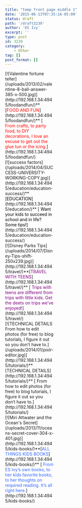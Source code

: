 ```yaml
---
title: "temp front page middle 1"
date: '2015-06-13T07:35:16-05:00'
status: draft
path: '/draft3239'
author: 'ES Ivy'
excerpt: ''
type: post
id: 3239
category:
    - Other
tag: []
post_format: []
---
```

<div class="wp-caption alignleft" id="attachment_1173" style="width: 160px">[![Valentine fortune teller](/uploads/2013/02/valentine-8-ball-answer-385-x-500.jpg)](http://192.168.1.34:4945/foodandfun/)**[<span style="color: #ff0000;">FOOD AND FUN</span>](http://192.168.1.34:4945/foodandfun/)**  
 [ <span style="color: #ff0000;">From crafts, to party food, to DIY decorations, I love an excuse to get out the glue tun or the icing.</span>](http://192.168.1.34:4945/foodandfun/)

</div><div class="wp-caption alignleft" id="attachment_2028" style="width: 160px">[![success factors](/uploads/2014/04/SUCCESS-UNIVERSITY-WORKING-COPY.jpg)](http://192.168.1.34:4945/education/education-success/)**[<span style="color: #000000;">EDUCATION</span>](http://192.168.1.34:4945/education/)**  
 [ <span style="color: #000000;">Want your kids to succeed in school and in life? Some tips!</span>](http://192.168.1.34:4945/education/education-success/)

</div><div class="wp-caption alignleft" id="attachment_2253" style="width: 160px">[![Disney Parks Tips](/uploads/2014/07/Disney-Tips-shift-250x239.jpg)](http://192.168.1.34:4945/travel/)**[<span style="color: #800080;">TRAVEL WITH TEENS</span>](http://192.168.1.34:4945/travel/)**  
[ <span style="color: #800080;"> Trips with teens are different from trips with little kids. Get the deets on trips we’ve enjoyed!</span>](http://192.168.1.34:4945/travel/)

</div><div class="wp-caption alignleft" id="attachment_1317" style="width: 160px">[![TECHNICAL DETAILS From how to edit photos (for free) to blog tutorials, I figure it out so you don't have to.](/uploads/2014/01/pixlr-editor.jpg)](http://192.168.1.34:4945/tutorials/)**[TECHNICAL DETAILS](http://192.168.1.34:4945/tutorials/)**  
[ From how to edit photos (for free) to blog tutorials, I figure it out so you don’t have to.](http://192.168.1.34:4945/tutorials/)

</div><div class="wp-caption alignleft" id="attachment_1223" style="width: 160px">[![Miri Attwater and the Ocean's Secret](/uploads/2013/11/oceans-secret-cover-304-x-401.jpg)](http://192.168.1.34:4945/kids-books/)**[<span style="color: #3366ff;">ALL THINGS KIDS BOOKS</span>](http://192.168.1.34:4945/kids-books/)**  
[ <span style="color: #3366ff;">From ES Ivy’s own books, to her kids favorite books, to her thoughts on required reading. It’s all right here.</span>](http://192.168.1.34:4945/kids-books/)

</div>